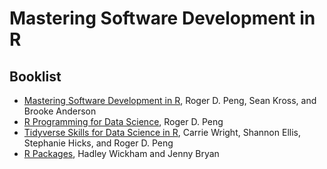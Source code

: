 # Mastering Software Development in R

## Booklist
- [Mastering Software Development in R](https://bookdown.org/rdpeng/RProgDA/), Roger D. Peng, Sean Kross, and Brooke Anderson
- [R Programming for Data Science](https://bookdown.org/rdpeng/rprogdatascience/), Roger D. Peng
- [Tidyverse Skills for Data Science in R](https://leanpub.com/tidyverseskillsdatascience), Carrie Wright, Shannon Ellis, Stephanie Hicks, and Roger D. Peng
- [R Packages](https://r-pkgs.org/), Hadley Wickham and Jenny Bryan
